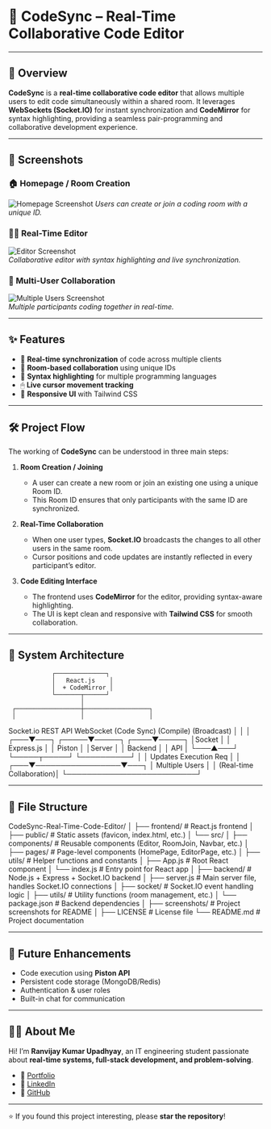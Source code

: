 # 🚀 CodeSync – Real-Time Collaborative Code Editor
---

## 📖 Overview
**CodeSync** is a **real-time collaborative code editor** that allows multiple users to edit code simultaneously within a shared room. It leverages **WebSockets (Socket.IO)** for instant synchronization and **CodeMirror** for syntax highlighting, providing a seamless pair-programming and collaborative development experience.

---

## 📸 Screenshots

### 🏠 Homepage / Room Creation
![Homepage Screenshot](https://github.com/user-attachments/assets/bb84ce6c-f856-40f8-af3d-9950d1c1fa12) 
*Users can create or join a coding room with a unique ID.*

### 👨‍💻 Real-Time Editor
![Editor Screenshot](https://github.com/user-attachments/assets/22e136e2-ec81-483c-bd5d-63c72aa8ee2f)  
*Collaborative editor with syntax highlighting and live synchronization.*

### 👥 Multi-User Collaboration
![Multiple Users Screenshot](https://github.com/user-attachments/assets/873597b2-324a-4bd3-a036-21cf3fe91d91)  
*Multiple participants coding together in real-time.*

---

## ✨ Features
- 📝 **Real-time synchronization** of code across multiple clients  
- 👥 **Room-based collaboration** using unique IDs  
- 🎨 **Syntax highlighting** for multiple programming languages  
- 🖱 **Live cursor movement tracking**  
- 📱 **Responsive UI** with Tailwind CSS  

---

## 🛠️ Project Flow

The working of **CodeSync** can be understood in three main steps:

1. **Room Creation / Joining**  
   - A user can create a new room or join an existing one using a unique Room ID.  
   - This Room ID ensures that only participants with the same ID are synchronized.

2. **Real-Time Collaboration**  
   - When one user types, **Socket.IO** broadcasts the changes to all other users in the same room.  
   - Cursor positions and code updates are instantly reflected in every participant’s editor.  

3. **Code Editing Interface**  
   - The frontend uses **CodeMirror** for the editor, providing syntax-aware highlighting.  
   - The UI is kept clean and responsive with **Tailwind CSS** for smooth collaboration.  

---


## 📂 System Architecture
                ┌──────────────┐
                │   React.js    │
                │  + CodeMirror │
                └───────┬──────┘
                        │
     ┌──────────────────┼──────────────────┐
     │                  │                  │
   Socket.io          REST API         WebSocket
 (Code Sync)        (Compile)          (Broadcast)
     │                  │                  │
 ┌───▼───┐       ┌─────▼─────┐       ┌────▼─────┐
 │Socket │       │ Express.js │       │ Piston   │
 │Server │       │  Backend   │       │  API     │
 └───▲───┘       └─────┬─────┘       └──────────┘
     │                 │
   Updates        Execution Req
     │                 │
 ┌───▼─────────────────▼───┐
 │       Multiple Users     │
 │ (Real-time Collaboration)│
 └──────────────────────────┘

---


## 📂 File Structure

CodeSync-Real-Time-Code-Editor/
│
├── frontend/ # React.js frontend
│ ├── public/ # Static assets (favicon, index.html, etc.)
│ └── src/
│ ├── components/ # Reusable components (Editor, RoomJoin, Navbar, etc.)
│ ├── pages/ # Page-level components (HomePage, EditorPage, etc.)
│ ├── utils/ # Helper functions and constants
│ ├── App.js # Root React component
│ └── index.js # Entry point for React app
│
├── backend/ # Node.js + Express + Socket.IO backend
│ ├── server.js # Main server file, handles Socket.IO connections
│ ├── socket/ # Socket.IO event handling logic
│ ├── utils/ # Utility functions (room management, etc.)
│ └── package.json # Backend dependencies
│
├── screenshots/ # Project screenshots for README
│
├── LICENSE # License file
└── README.md # Project documentation


---

## 🔮 Future Enhancements
- Code execution using **Piston API**  
- Persistent code storage (MongoDB/Redis)  
- Authentication & user roles  
- Built-in chat for communication  

---

## 👨‍💻 About Me
Hi! I’m **Ranvijay Kumar Upadhyay**, an IT engineering student passionate about **real-time systems, full-stack development, and problem-solving**.  

- 🔗 [Portfolio](https://ranvijay-portfolio.vercel.app/)  
- 💼 [LinkedIn](https://www.linkedin.com/in/ranvijay-kumar4/)  
- 📂 [GitHub](https://github.com/ranvijay-kumar4)  

---

⭐ If you found this project interesting, please **star the repository**!
